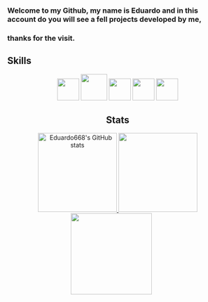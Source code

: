 ### Welcome to my Github, my name is Eduardo and in this account do you will see a fell projects developed by me,

### thanks for the visit.

## Skills

  <div align="center">
    <img height=50 width=50  src="https://cdn.jsdelivr.net/gh/devicons/devicon/icons/java/java-original.svg" />
    <img height=60 width=60  src="https://spring.io/images/spring-logo-9146a4d3298760c2e7e49595184e1975.svg" />
    <img height=50 width=50  src="https://cdn.jsdelivr.net/gh/devicons/devicon/icons/javascript/javascript-original.svg" />
    <img height=50 width=50  src="https://cdn.jsdelivr.net/gh/devicons/devicon/icons/react/react-original.svg" />
    <img height=50 width=50  src="https://cdn.jsdelivr.net/gh/devicons/devicon/icons/postgresql/postgresql-original.svg" />

## Stats

<div align="center">
    <a href="http://www.github.com/Eduardo668">
    <img height="180rem" src="https://github-readme-stats.vercel.app/api?username=Eduardo668&show_icons=true&hide=&count_private=true&title_color=6366f1&text_color=ffffff&icon_color=14b8a6&bg_color=101010&hide_border=true&show_icons=true"      alt="Eduardo668's GitHub stats" />
    </a>
    <img height="180rem" src="https://github-readme-stats.vercel.app/api/top-langs/?username=Eduardo668&hide=html,&title_color=6366f1&text_color=ffffff&icon_color=14b8a6&bg_color=111111&hide_border=true&layout=compact&show_icons=true" />
    <a href="http://www.github.com/Eduardo668">
      <img style="margin-right: 30px;" height="185rem" src="https://github-readme-streak-stats.herokuapp.com/?user=Eduardo668&stroke=f9f9f9&background=111111&ring=6366f1&fire=6366f1&currStreakNum=ffffff&currStreakLabel=6366f1&sideNums=ffffff&sideLabels=ffffff&dates=ffffff&hide_border=true" />
      </a>

</div>
